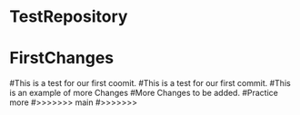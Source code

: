 # TestRepository

#  FirstChanges
#This is a test for our first coomit.
#This is a test for our first commit.
#This is an example of more Changes
#More Changes to be added.
#Practice more
#>>>>>>> main
#>>>>>>> 
